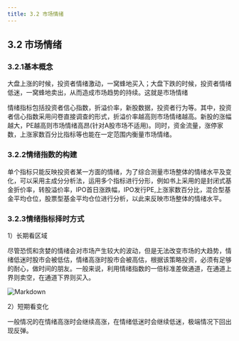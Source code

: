 ```yaml
---
title: 3.2 市场情绪
---
```


## 3.2 市场情绪

### 3.2.1基本概念

大盘上涨的时候，投资者情绪激动，一窝蜂地买入；大盘下跌的时候，投资者情绪低迷，一窝蜂地卖出，从而造成市场趋势的持续。这就是市场情绪

情绪指标包括投资者信心指数，折溢价率，新股数据，投资者行为等。其中，投资者信心指数采用问卷直接调查的形式，折溢价率越高则市场情绪越高。新股的涨幅越大，PE越高则市场情绪高昂(针对A股市场不适用)。同时，资金流量，涨停家数，上涨家数百分比指标等也能在一定范围内衡量市场情绪。

### 3.2.2情绪指数的构建

单个指标只能反映投资者某一方面的情绪，为了综合测量市场整体的情绪水平及变化，可以采用主成分分析法，运用多个指标进行分形，例如书上采用的是封闭式基金折价率，转股溢价率，IPO首日涨跌幅，IPO发行PE,上涨家数百分比，混合型基金平均仓位，股票型基金平均仓位进行分析，以此来反映市场整体的情绪水平。

### 3.2.3情绪指标择时方式

1）长期看区域

尽管恐慌和贪婪的情绪会对市场产生较大的波动，但是无法改变市场的大趋势，情绪低迷时股市会被低估，情绪高涨时股市会被高估，根据该策略投资，必须有足够的耐心，做时间的朋友。一般来说，利用情绪指数的一倍标准差做通道，在通道上界则卖空，在通道下界则买入。

![Markdown](http://i1.fuimg.com/737037/f941705709994b8f.png)

2）短期看变化

一般情况的在情绪高涨时会继续高涨，在情绪低迷时会继续低迷，极端情况下回出现反弹。

